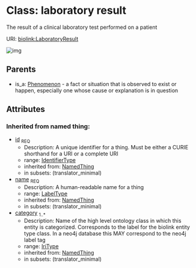 
# Class: laboratory result


The result of a clinical laboratory test performed on a patient

URI: [biolink:LaboratoryResult](https://w3id.org/biolink/vocab/LaboratoryResult)

![img](http://yuml.me/diagram/nofunky;dir:TB/class/\[Phenomenon]^-\[LaboratoryResult|id(i):identifier_type;name(i):label_type;category(i):iri_type%20%2B])

## Parents

 *  is_a: [Phenomenon](Phenomenon.md) - a fact or situation that is observed to exist or happen, especially one whose cause or explanation is in question

## Attributes


### Inherited from named thing:

 * [id](id.md)  <sub>REQ</sub>
    * Description: A unique identifier for a thing. Must be either a CURIE shorthand for a URI or a complete URI
    * range: [IdentifierType](IdentifierType.md)
    * inherited from: [NamedThing](NamedThing.md)
    * in subsets: (translator_minimal)
 * [name](name.md)  <sub>REQ</sub>
    * Description: A human-readable name for a thing
    * range: [LabelType](LabelType.md)
    * inherited from: [NamedThing](NamedThing.md)
    * in subsets: (translator_minimal)
 * [category](category.md)  <sub>1..*</sub>
    * Description: Name of the high level ontology class in which this entity is categorized. Corresponds to the label for the biolink entity type class. In a neo4j database this MAY correspond to the neo4j label tag
    * range: [IriType](IriType.md)
    * inherited from: [NamedThing](NamedThing.md)
    * in subsets: (translator_minimal)
